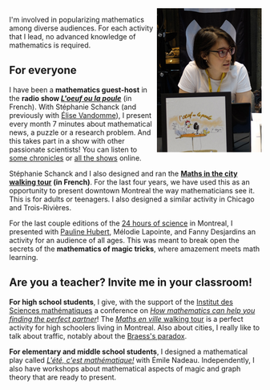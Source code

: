 <img style="float: right;" src="image_nadia_radio.png" title="While recording the radio show _L'oeuf ou la poule_ in front of an audience for the Congrès de l'ACFAS, in 2016.">

I'm involved in popularizing mathematics among diverse audiences. For each activity that I lead, no advanced knowledge of mathematics is required.

## For everyone
I have been a **mathematics guest-host** in the **radio show [_L'oeuf ou la poule_](http://www.loeufoulapoule.org)** (in French). With Stéphanie Schanck (and previously with [Élise Vandomme](http://lacim.uqam.ca/~elise.vandomme/index_en.html)), I present every month 7 minutes about mathematical news, a puzzle or a research problem. And this takes part in a show with other passionate scientists! You can listen to [some chronicles](http://loeufoulapoule.org/category/chroniques/maths/) or [all the shows](http://www.choq.ca/emissions-details/loeuf-ou-la-poule/) online.

Stéphanie Schanck and I also designed and ran the **[Maths in the city walking tour](http://coeurdessciences.uqam.ca/component/eventlist/details/765-maths-en-ville.html) (in French)**. For the last four years, we have used this as an opportunity to present downtown Montreal the way mathematicians see it. This is for adults or teenagers. I also designed a similar activity in Chicago and Trois-Rivières.

For the last couple editions of the [24 hours of science](https://science24heures.com/en/) in Montreal, I presented with [Pauline Hubert](http://phubert.github.io), Mélodie Lapointe, and Fanny Desjardins an activity for an audience of all ages. This was meant to break open the secrets of the **mathematics of magic tricks**, where amazement meets math learning.

## Are you a teacher? **Invite me in your classroom!**

**For high school students**, I give, with the support of the [Institut des Sciences mathématiques](http://ism.uqam.ca/outreach/#1492) a conference on _[How mathematics can help you finding the perfect partner](maths-de-l-amour.pdf)_! The [_Maths en ville_ walking tour](http://coeurdessciences.uqam.ca/balades-scientifiques-groupes-scolaires.html) is a perfect activity for high schoolers living in Montreal. Also about cities, I really like to talk about traffic, notably about the [Braess's paradox](Braesss-paradox.pdf).

**For elementary and middle school students**, I designed a mathematical play called [_L'été, c'est mathématique!_](http://coeurdessciences.uqam.ca/component/eventlist/details/710-l-ete-c-est-mathematique.html) with Émile Nadeau. Independently, I also have workshops about mathematical aspects of magic and graph theory that are ready to present.


